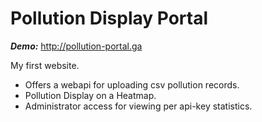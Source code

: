 # Pollution Display Portal

_**Demo:**_ http://pollution-portal.ga

My first website.
- Offers a webapi for uploading csv pollution records. 
- Pollution Display on a Heatmap.
- Administrator access for viewing per api-key statistics.
